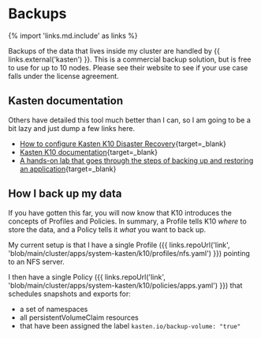 # Backups

{% import 'links.md.include' as links %}

Backups of the data that lives inside my cluster are handled by {{ links.external('kasten') }}. This is a commercial backup solution, but is free to use for up to 10 nodes. Please see their website to see if your use case falls under the license agreement.

## Kasten documentation

Others have detailed this tool much better than I can, so I am going to be a bit lazy and just dump a few links here.

- [How to configure Kasten K10 Disaster Recovery](https://docs.kasten.io/latest/operating/dr.html){target=_blank}
- [Kasten K10 documentation](https://docs.kasten.io/latest/index.html){target=_blank}
- [A hands-on lab that goes through the steps of backing up and restoring an application](https://www.kasten.io/kubernetes-lab){target=_blank}

## How I back up my data

If you have gotten this far, you will now know that K10 introduces the concepts of Profiles and Policies. In summary, a Profile tells K10 _where_ to store the data, and a Policy tells it _what_ you want to back up.

My current setup is that I have a single Profile ({{ links.repoUrl('link', 'blob/main/cluster/apps/system-kasten/k10/profiles/nfs.yaml') }}) pointing to an NFS server.

I then have a single Policy ({{ links.repoUrl('link', 'blob/main/cluster/apps/system-kasten/k10/policies/apps.yaml') }}) that schedules snapshots and exports for:

- a set of namespaces
- all persistentVolumeClaim resources
- that have been assigned the label `kasten.io/backup-volume: "true"`
